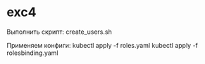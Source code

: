 # exc4

Выполнить скрипт:
create_users.sh

Применяем конфиги:
kubectl apply -f roles.yaml
kubectl apply -f rolesbinding.yaml
